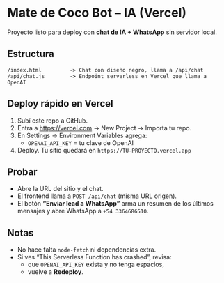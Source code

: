 # Mate de Coco Bot – IA (Vercel)

Proyecto listo para deploy con **chat de IA + WhatsApp** sin servidor local.

## Estructura
```
/index.html         -> Chat con diseño negro, llama a /api/chat
/api/chat.js        -> Endpoint serverless en Vercel que llama a OpenAI
```

## Deploy rápido en Vercel
1. Subí este repo a GitHub.
2. Entra a https://vercel.com -> New Project -> Importa tu repo.
3. En Settings -> Environment Variables agrega:
   - `OPENAI_API_KEY` = tu clave de OpenAI
4. Deploy. Tu sitio quedará en `https://TU-PROYECTO.vercel.app`

## Probar
- Abre la URL del sitio y el chat.
- El frontend llama a `POST /api/chat` (misma URL origen).
- El botón **“Enviar lead a WhatsApp”** arma un resumen de los últimos mensajes y abre WhatsApp a `+54 3364686510`.

## Notas
- No hace falta `node-fetch` ni dependencias extra.
- Si ves “This Serverless Function has crashed”, revisa:
  - que `OPENAI_API_KEY` exista y no tenga espacios,
  - vuelve a **Redeploy**.
